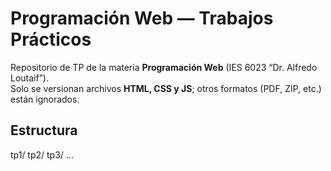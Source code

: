 # Programación Web — Trabajos Prácticos
Repositorio de TP de la materia **Programación Web** (IES 6023 “Dr. Alfredo Loutaif”).  
Solo se versionan archivos **HTML, CSS y JS**; otros formatos (PDF, ZIP, etc.) están ignorados.

## Estructura
tp1/
tp2/
tp3/
...
